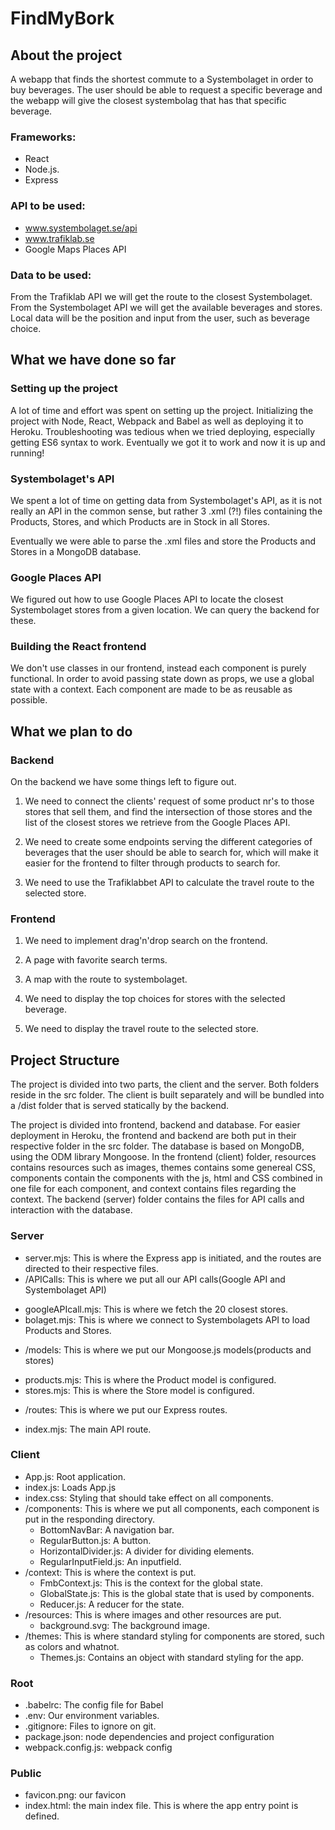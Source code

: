 # FindMyBork
## About the project
A webapp that finds the shortest commute to a Systembolaget in order to buy beverages. The user should be able to request a specific beverage and the webapp will give the closest systembolag that has that specific beverage.


### Frameworks:
 * React
 * Node.js.
 * Express

### API to be used:
 * ​www.systembolaget.se/api​
 * www.trafiklab.se
 * Google Maps Places API

### Data to be used:
From the Trafiklab API we will get the route to the closest Systembolaget. From the Systembolaget API we will get the available beverages and stores. Local data will be the position and input from the user, such as beverage choice.

## What we have done so far

### Setting up the project
A lot of time and effort was spent on setting up the project. Initializing the project with Node, React, Webpack and Babel as well as deploying it to Heroku. Troubleshooting was tedious when we tried deploying, especially getting ES6 syntax to work. Eventually we got it to work and now it is up and running!

### Systembolaget's API
We spent a lot of time on getting data from Systembolaget's API, as it is not really an API in the common sense, but rather 3 .xml (?!) files containing the Products, Stores, and which Products are in Stock in all Stores.

Eventually we were able to parse the .xml files and store the Products and Stores in a MongoDB database. 

### Google Places API

We figured out how to use Google Places API to locate the closest Systembolaget stores from a given location. We can query the backend for these.

### Building the React frontend

We don't use classes in our frontend, instead each component is purely functional. In order to avoid passing state down as props, we use a global state with a context. Each component are made to be as reusable as possible.

## What we plan to do

### Backend
On the backend we have some things left to figure out. 

 1. We need to connect the clients' request of some product nr's to those stores that sell them, and find the intersection of those stores and the list of the closest stores we retrieve from the Google Places API.

 2. We need to create some endpoints serving the different categories of beverages that the user should be able to search for, which will make it easier for the frontend to filter through products to search for.
 
  3. We need to use the Trafiklabbet API to calculate the travel route to the selected store.

### Frontend

 1. We need to implement drag'n'drop search on the frontend.

 2. A page with favorite search terms.

 3. A map with the route to systembolaget.
 
 4. We need to display the top choices for stores with the selected beverage.
 
 5. We need to display the travel route to the selected store.

## Project Structure
The project is divided into two parts, the client and the server. Both folders reside in the src folder. The client is built separately and will be bundled into a /dist folder that is served statically by the backend.

The project is divided into frontend, backend and database. For easier deployment in Heroku, the frontend and backend are both put in their respective folder in the src folder. The database is based on MongoDB, using the ODM library Mongoose. In the frontend (client) folder, resources contains resources such as images, themes contains some genereal CSS, components contain the components with the js, html and CSS combined in one file for each component, and context contains files regarding the context. The backend (server) folder contains the files for API calls and interaction with the database.

### Server

 * server.mjs: This is where the Express app is initiated, and the routes are directed to their respective files.
 * /APICalls: This is where we put all our API calls(Google API and Systembolaget API)
  - googleAPIcall.mjs: This is where we fetch the 20 closest stores.
  - bolaget.mjs: This is where we connect to Systembolagets API to load Products and Stores.
 * /models: This is where we put our Mongoose.js models(products and stores)
  - products.mjs: This is where the Product model is configured.
  - stores.mjs: This is where the Store model is configured.
 * /routes: This is where we put our Express routes.
  - index.mjs: The main API route.

### Client
 * App.js: Root application.
 * index.js: Loads App.js
 * index.css: Styling that should take effect on all components.
 * /components: This is where we put all components, each component is put in the responding directory.
 	- BottomNavBar: A navigation bar.
 	- RegularButton.js: A button.
 	- HorizontalDivider.js: A divider for dividing elements.
 	- RegularInputField.js: An inputfield. 
 * /context: This is where the context is put.
 	- FmbContext.js: This is the context for the global state.
 	- GlobalState.js: This is the global state that is used by components.
 	- Reducer.js: A reducer for the state.
 * /resources: This is where images and other resources are put.
 	- background.svg: The background image.
 * /themes: This is where standard styling for components are stored, such as colors and whatnot.
 	- Themes.js: Contains an object with standard styling for the app.

### Root

 * .babelrc: The config file for Babel
 * .env: Our environment variables.
 * .gitignore: Files to ignore on git.
 * package.json: node dependencies and project configuration
 * webpack.config.js: webpack config

 ### Public
 * favicon.png: our favicon
 * index.html: the main index file. This is where the app entry point is defined.
